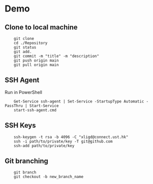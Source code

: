 # Demo

## Clone to local machine
```
    git clone 
    cd ./Repository
    git status 
    git add. 
    git commit -m "title" -m "description"
    git push origin main
    git pull origin main
```
## SSH Agent 
Run in PowerShell
```
    Get-Service ssh-agent | Set-Service -StartupType Automatic -PassThru | Start-Service
    start-ssh-agent.cmd
```

## SSH Keys
```
    ssh-keygen -t rsa -b 4096 -C "xligd@connect.ust.hk"
    ssh -i path/to/private/key -T git@github.com
    ssh-add path/to/private/key
```

## Git branching
```
    git branch
    git checkout -b new_branch_name
```
